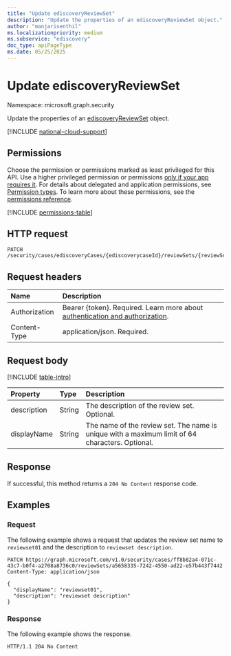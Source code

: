```yaml
---
title: "Update ediscoveryReviewSet"
description: "Update the properties of an ediscoveryReviewSet object."
author: "manjarisenthil"
ms.localizationpriority: medium
ms.subservice: "ediscovery"
doc_type: apiPageType
ms.date: 05/25/2025
---
```


# Update ediscoveryReviewSet

Namespace: microsoft.graph.security

Update the properties of an [ediscoveryReviewSet](../resources/security-ediscoveryreviewset.md) object.

[!INCLUDE [national-cloud-support](../../includes/global-us.md)]

## Permissions

Choose the permission or permissions marked as least privileged for this API. Use a higher privileged permission or permissions [only if your app requires it](/graph/permissions-overview#best-practices-for-using-microsoft-graph-permissions). For details about delegated and application permissions, see [Permission types](/graph/permissions-overview#permission-types). To learn more about these permissions, see the [permissions reference](/graph/permissions-reference).

<!-- { "blockType": "permissions", "name": "security_ediscoveryreviewset_update" } -->
[!INCLUDE [permissions-table](../includes/permissions/security-ediscoveryreviewset-update-permissions.md)]

## HTTP request

<!-- {
  "blockType": "ignored"
}
-->
``` http
PATCH /security/cases/ediscoveryCases/{ediscoverycaseId}/reviewSets/{reviewSetId}
```

## Request headers

|Name|Description|
|:---|:---|
|Authorization|Bearer {token}. Required. Learn more about [authentication and authorization](/graph/auth/auth-concepts).|
|Content-Type|application/json. Required.|

## Request body

[!INCLUDE [table-intro](../../includes/update-property-table-intro.md)]

|Property|Type|Description|
|:---|:---|:---|
|description|String|The description of the review set. Optional.|
|displayName|String|The name of the review set. The name is unique with a maximum limit of 64 characters. Optional.|

## Response

If successful, this method returns a `204 No Content` response code.

## Examples

### Request

The following example shows a request that updates the review set name to `reviewset01` and the description to `reviewset description`.

<!-- {
  "blockType": "request",
  "name": "update_ediscoveryreviewset"
}
-->
``` http
PATCH https://graph.microsoft.com/v1.0/security/cases/ff8b82a4-071c-43c7-b0f4-a2708a8736c0/reviewSets/a5658335-7242-4550-ad22-e57b443f7442
Content-Type: application/json

{
  "displayName": "reviewset01",
  "description": "reviewset description"
}
```

### Response

The following example shows the response.

<!-- {
  "blockType": "response",
  "truncated": true
}
-->
``` http
HTTP/1.1 204 No Content
```
